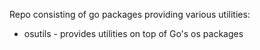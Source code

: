 Repo consisting of go packages providing various utilities:

* osutils - provides utilities on top of Go's os packages
